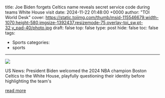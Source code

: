 title: Joe Biden forgets Celtics name reveals secret service code during teams White House visit
date: 2024-11-22 01:48:00 +0000
author: "TOI World Desk"
cover: https://static.toiimg.com/thumb/msid-115546679,width-1070,height-580,imgsize-1392437,resizemode-75,overlay-toi_sw,pt-32,y_pad-40/photo.jpg
draft: false
top: false
type: post
hide: false
toc: false
tags:
  - Sports
categories:
  - sports
---

![](https://static.toiimg.com/thumb/msid-115546679,width-1070,height-580,imgsize-1392437,resizemode-75,overlay-toi_sw,pt-32,y_pad-40/photo.jpg)

US News: President Biden welcomed the 2024 NBA champion Boston Celtics to the White House, playfully questioning their identity before highlighting the team's

[read more](https://timesofindia.indiatimes.com/world/us/joe-biden-forgets-celtics-name-reveals-secret-service-code-during-white-house-visit/articleshow/115546394.cms)
